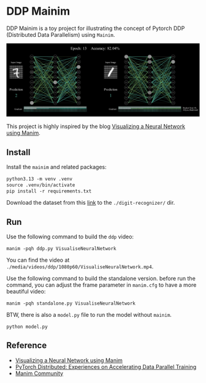 # DDP Mainim

DDP Mainim is a toy project for illustrating the concept of Pytorch DDP (Distributed Data Parallelism) using `Mainim`.

![overview](overview.png)

This project is highly inspired by the blog [Visualizing a Neural Network using Manim](https://medium.com/@rossedwards_14988/visualizing-a-neural-network-using-manim-part-1-664387704a49).

## Install

Install the `mainim` and related packages:

``` shell
python3.13 -m venv .venv
source .venv/bin/activate
pip install -r requirements.txt
```

Download the dataset from this [link](https://www.kaggle.com/competitions/digit-recognizer/data) to the `./digit-recognizer/` dir.

## Run

Use the following command to build the `ddp` video:

``` shell
manim -pqh ddp.py VisualiseNeuralNetwork
```

You can find the video at `./media/videos/ddp/1080p60/VisualiseNeuralNetwork.mp4`.

Use the following command to build the standalone version. before run the command, you can adjust the frame parameter in `manim.cfg` to have a more beautiful video:

``` shell
manim -pqh standalone.py VisualiseNeuralNetwork
```

BTW, there is also a `model.py` file to run the model without `mainim`.

``` shell
python model.py
```

## Reference

- [Visualizing a Neural Network using Manim](https://medium.com/@rossedwards_14988/visualizing-a-neural-network-using-manim-part-1-664387704a49)
- [PyTorch Distributed: Experiences on Accelerating
Data Parallel Training](https://arxiv.org/pdf/2006.15704)
- [Manim Community](https://www.manim.community/)
